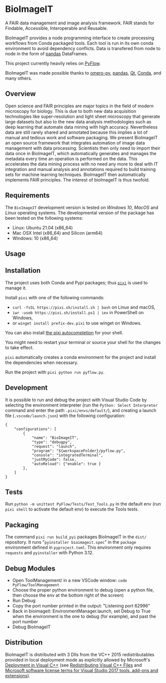 # BioImageIT

A FAIR data management and image analysis framework. FAIR stands for Findable, Accessible, Interoperable and Reusable.

BioImageIT provides a node programming interface to create processing workflows from Conda packaged tools. Each tool is run in its own conda environment to avoid dependency conflicts. Data is transfered from node to node in the form of [pandas](https://pandas.pydata.org/pandas-docs/stable/reference/api/pandas.DataFrame.attrs.html) DataFrames.

This project currently heavily relies on [PyFlow](https://github.com/wonderworks-software/PyFlow).

BioImageIT was made possible thanks to [omero-py](https://github.com/ome/omero-py), [pandas](https://pandas.pydata.org/), [Qt](https://doc.qt.io/), [Conda](https://conda.anaconda.org/), and many others.

## Overview

Open science and FAIR principles are major topics in the field of modern microscopy for biology. This is due to both new data acquisition technologies like super-resolution and light sheet microscopy that generate large datasets but also to the new data analysis methodologies such as deep learning that automate data mining with high accuracy. Nevertheless data are still rarely shared and annotated because this implies a lot of manual and tedious work and software packaging. We present BioImageIT an open source framework that integrates automation of image data management with data processing. Scientists then only need to import their data once in BioImageIT, which automatically generates and manages the metadata every time an operation is performed on the data. This accelerates the data mining process with no need any more to deal with IT integration and manual analysis and annotations required to build training sets for machine learning techniques. BioImageIT then automatically implements FAIR principles. The interest of bioImageIT is thus twofold. 

## Requirements

The `BioImageIT` development version is tested on *Windows 10*, *MacOS* and *Linux* operating systems. The developmental version of the package has been tested on the following systems:

- Linux: Ubuntu 21.04 (x86_64)
- Mac OSX Intel (x86_64) and Silicon (arm64)
- Windows: 10 (x86_64)

## Usage

## Installation

The project uses both Conda and Pypi packages; thus [`pixi`](https://pixi.sh/latest/) is used to manage it.

Install `pixi` with one of the following commands:
- `curl -fsSL https://pixi.sh/install.sh | bash` on Linux and macOS,
- `iwr -useb https://pixi.sh/install.ps1 | iex` in PowerShell on Windows, 
- or `winget install prefix-dev.pixi` to use winget on Windows.

You can also install [the pixi autocompletion](https://pixi.sh/latest/#autocompletion) for your shell.

You might need to restart your terminal or source your shell for the changes to take effect.

`pixi` automatically creates a conda environment for the project and install the dependencies when necessary.

Run the project with `pixi python run pyflow.py`.

## Development

It is possible to run and debug the project with Visual Studio Code by selecting the environment interpreter (run the `Python: Select Interpreter` command and enter the path `.pixi/envs/default/`), and creating a launch file (`.vscode/launch.json`) with the following configuration:

```
{
    "configurations": [
        {
            "name": "BioImageIT",
            "type": "debugpy",
            "request": "launch",
            "program": "${workspaceFolder}/pyflow.py",
            "console": "integratedTerminal",
            "justMyCode": false,
            "autoReload": {"enable": true }
        },
    ]
}
```

## Tests

Run `python -m unittest PyFlow/Tests/Test_Tools.py` in the default env (run `pixi shell` to activate the default env) to execute the Tools tests.

## Packaging

The command `pixi run build_pyi` packages BioImageIT in the `dist/` repository. 
It runs "`pyinstaller bioimageit.spec`" in the `package` environment defined in `pyproject.toml`.
This environment only requires `requests` and `pyinstaller` with Python 3.12.

## Debug Modules

- Open ToolManagement/ in a new VSCode window: `code PyFlow/ToolManagement`
- Choose the proper python environment to debug (open a python file, then choose the env at the bottom right of the screen)
- Run Debug
- Copy the port number printed in the output: "Listening port 62996"
- Back in bioimageit: EnvironmentManager.launch, set Debug to True when the environment is the one to debug (for example), and past the port number
- Debug BioImageIT

## Distribution

BioImageIT is distributed with 3 Dlls from the VC++ 2015 redistributables provided in local deployment mode as explicitly allowed by Microsoft's [Deployment in Visual C++](https://learn.microsoft.com/en-us/cpp/windows/deployment-in-visual-cpp?view=msvc-160#local-deployment) (see [Redistributing Visual C++ Files](https://learn.microsoft.com/en-us/cpp/windows/redistributing-visual-cpp-files?view=msvc-160#redistributable-files-and-licensing) and [Microsoft software license terms for Visual Studio 2017 tools, add-ons and extensions](https://learn.microsoft.com/en-us/cpp/windows/redistributing-visual-cpp-files?view=msvc-160#redistributable-files-and-licensing)).